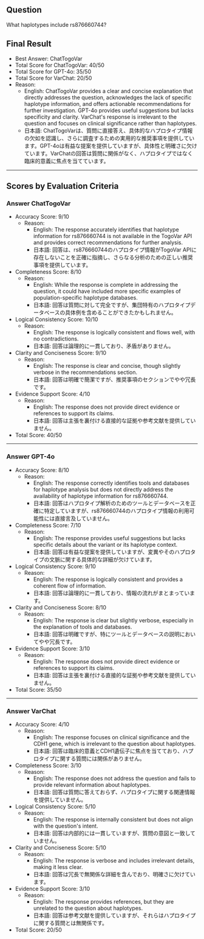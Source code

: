 ## Question

What haplotypes include rs876660744?

## Final Result

- Best Answer: ChatTogoVar
- Total Score for ChatTogoVar: 40/50
- Total Score for GPT-4o: 35/50
- Total Score for VarChat: 20/50
- Reason:
  - English: ChatTogoVar provides a clear and concise explanation that directly addresses the question, acknowledges the lack of specific haplotype information, and offers actionable recommendations for further investigation. GPT-4o provides useful suggestions but lacks specificity and clarity. VarChat's response is irrelevant to the question and focuses on clinical significance rather than haplotypes.
  - 日本語: ChatTogoVarは、質問に直接答え、具体的なハプロタイプ情報の欠如を認識し、さらに調査するための実用的な推奨事項を提供しています。GPT-4oは有益な提案を提供していますが、具体性と明確さに欠けています。VarChatの回答は質問に関係がなく、ハプロタイプではなく臨床的意義に焦点を当てています。

---

## Scores by Evaluation Criteria

### Answer ChatTogoVar
- Accuracy Score: 9/10
  - Reason: 
    - English: The response accurately identifies that haplotype information for rs876660744 is not available in the TogoVar API and provides correct recommendations for further analysis.
    - 日本語: 回答は、rs876660744のハプロタイプ情報がTogoVar APIに存在しないことを正確に指摘し、さらなる分析のための正しい推奨事項を提供しています。
- Completeness Score: 8/10
  - Reason: 
    - English: While the response is complete in addressing the question, it could have included more specific examples of population-specific haplotype databases.
    - 日本語: 回答は質問に対して完全ですが、集団特有のハプロタイプデータベースの具体例を含めることができたかもしれません。
- Logical Consistency Score: 10/10
  - Reason: 
    - English: The response is logically consistent and flows well, with no contradictions.
    - 日本語: 回答は論理的に一貫しており、矛盾がありません。
- Clarity and Conciseness Score: 9/10
  - Reason: 
    - English: The response is clear and concise, though slightly verbose in the recommendations section.
    - 日本語: 回答は明確で簡潔ですが、推奨事項のセクションでやや冗長です。
- Evidence Support Score: 4/10
  - Reason: 
    - English: The response does not provide direct evidence or references to support its claims.
    - 日本語: 回答は主張を裏付ける直接的な証拠や参考文献を提供していません。
- Total Score: 40/50

---

### Answer GPT-4o
- Accuracy Score: 8/10
  - Reason: 
    - English: The response correctly identifies tools and databases for haplotype analysis but does not directly address the availability of haplotype information for rs876660744.
    - 日本語: 回答はハプロタイプ解析のためのツールとデータベースを正確に特定していますが、rs876660744のハプロタイプ情報の利用可能性には直接言及していません。
- Completeness Score: 7/10
  - Reason: 
    - English: The response provides useful suggestions but lacks specific details about the variant or its haplotype context.
    - 日本語: 回答は有益な提案を提供していますが、変異やそのハプロタイプの文脈に関する具体的な詳細が欠けています。
- Logical Consistency Score: 9/10
  - Reason: 
    - English: The response is logically consistent and provides a coherent flow of information.
    - 日本語: 回答は論理的に一貫しており、情報の流れがまとまっています。
- Clarity and Conciseness Score: 8/10
  - Reason: 
    - English: The response is clear but slightly verbose, especially in the explanation of tools and databases.
    - 日本語: 回答は明確ですが、特にツールとデータベースの説明においてやや冗長です。
- Evidence Support Score: 3/10
  - Reason: 
    - English: The response does not provide direct evidence or references to support its claims.
    - 日本語: 回答は主張を裏付ける直接的な証拠や参考文献を提供していません。
- Total Score: 35/50

---

### Answer VarChat
- Accuracy Score: 4/10
  - Reason: 
    - English: The response focuses on clinical significance and the CDH1 gene, which is irrelevant to the question about haplotypes.
    - 日本語: 回答は臨床的意義とCDH1遺伝子に焦点を当てており、ハプロタイプに関する質問には関係がありません。
- Completeness Score: 3/10
  - Reason: 
    - English: The response does not address the question and fails to provide relevant information about haplotypes.
    - 日本語: 回答は質問に答えておらず、ハプロタイプに関する関連情報を提供していません。
- Logical Consistency Score: 5/10
  - Reason: 
    - English: The response is internally consistent but does not align with the question's intent.
    - 日本語: 回答は内部的には一貫していますが、質問の意図と一致していません。
- Clarity and Conciseness Score: 5/10
  - Reason: 
    - English: The response is verbose and includes irrelevant details, making it less clear.
    - 日本語: 回答は冗長で無関係な詳細を含んでおり、明確さに欠けています。
- Evidence Support Score: 3/10
  - Reason: 
    - English: The response provides references, but they are unrelated to the question about haplotypes.
    - 日本語: 回答は参考文献を提供していますが、それらはハプロタイプに関する質問とは無関係です。
- Total Score: 20/50